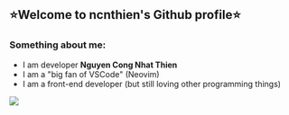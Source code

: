 ## ⭐Welcome to ncnthien's Github profile⭐

### Something about me:

- I am developer **Nguyen Cong Nhat Thien**
- I am a "big fan of VSCode" (Neovim)
- I am a front-end developer (but still loving other programming things)

<img src="https://github-readme-stats.vercel.app/api/top-langs/?username=ncnthien&layout=compact&langs_count=20" />
